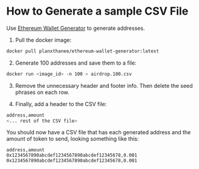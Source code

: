 # How to Generate a sample CSV File

Use [Ethereum Wallet Generator](https://github.com/Planxnx/ethereum-wallet-generator) to generate addresses.

1. Pull the docker image:

```bash
docker pull planxthanee/ethereum-wallet-generator:latest
```

2. Generate 100 addresses and save them to a file:

```bash
docker run <image_id> -n 100 > airdrop.100.csv
```

3. Remove the unnecessary header and footer info. Then delete the seed phrases on each row.

4. Finally, add a header to the CSV file:

```bash
address,amount
<... rest of the CSV file>
```

You should now have a CSV file that has each generated address and the amount of token to send, looking something like this:

```csv
address,amount
0x1234567890abcdef1234567890abcdef12345678,0.001
0x1234567890abcdef1234567890abcdef12345678,0.001
```
